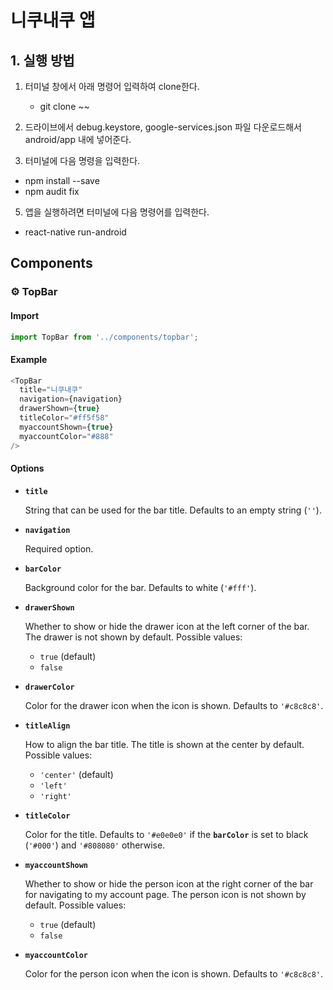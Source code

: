# 니쿠내쿠 앱

## 1. 실행 방법

1. 터미널 창에서 아래 명령어 입력하여 clone한다.
   * git clone ~~

2. 드라이브에서 debug.keystore, google-services.json 파일 다운로드해서 android/app 내에 넣어준다.

4. 터미널에 다음 명령을 입력한다.
* npm install --save
* npm audit fix
5. 앱을 실행하려면 터미널에 다음 명령어를 입력한다.
* react-native run-android

## Components

### :gear: TopBar

#### Import 

```javascript
import TopBar from '../components/topbar';
```

#### Example

```javascript
<TopBar 
  title="니쿠내쿠" 
  navigation={navigation}
  drawerShown={true}
  titleColor="#ff5f58"
  myaccountShown={true}
  myaccountColor="#888"
/>
```

#### Options

- **`title`**

	String that can be used for the bar title. Defaults to an empty string (`''`).

- **`navigation`**

	Required option.

- **`barColor`**

	Background color for the bar. Defaults to white (`'#fff'`).

- **`drawerShown`**

	Whether to show or hide the drawer icon at the left corner of the bar. The drawer is not shown by default. Possible values:
	- `true` (default)
	- `false`

- **`drawerColor`**

	Color for the drawer icon when the icon is shown. Defaults to `'#c8c8c8'`.

- **`titleAlign`**

	How to align the bar title. The title is shown at the center by default. Possible values:
	- `'center'` (default)
	- `'left'`
	- `'right'`

- **`titleColor`**

	Color for the title. Defaults to `'#e0e0e0'` if the **`barColor`** is set to black (`'#000'`) and `'#808080'` otherwise.

- **`myaccountShown`**

	Whether to show or hide the person icon at the right corner of the bar for navigating to my account page. The person icon is not shown by default. Possible values:
	- `true` (default)
	- `false`

- **`myaccountColor`**

	Color for the person icon when the icon is shown. Defaults to `'#c8c8c8'`.
